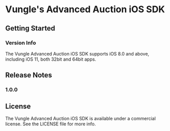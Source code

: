 # Vungle's Advanced Auction iOS SDK

## Getting Started


### Version Info
The Vungle Advanced Auction iOS SDK supports iOS 8.0 and above, including iOS 11, both 32bit and 64bit apps.  


## Release Notes
### 1.0.0

## License
The Vungle Advanced Auction iOS SDK is available under a commercial license. See the LICENSE file for more info.

